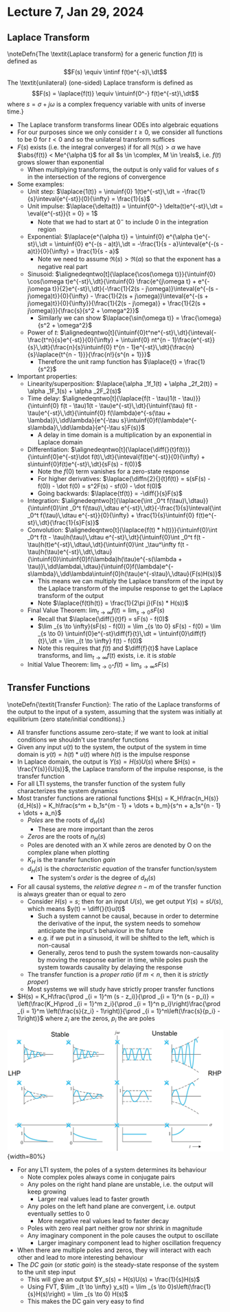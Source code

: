 # Lecture 7, Jan 29, 2024

## Laplace Transform

\noteDefn{The \textit{Laplace transform} for a generic function $f(t)$ is defined as $$F(s) \equiv \intinf f(t)e^{-s}\,\dt$$The \textit{unilateral} (one-sided) Laplace transform is defined as $$F(s) = \laplace{f(t)} \equiv \intuinf{0^-} f(t)e^{-st}\,\dt$$where $s = \sigma + j\omega$ is a complex frequency variable with units of inverse time.}

* The Laplace transform transforms linear ODEs into algebraic equations
* For our purposes since we only consider $t \geq 0$, we consider all functions to be 0 for $t < 0$ and so the unilateral transform suffices
* $F(s)$ exists (i.e. the integral converges) if for all $\Re(s) > \alpha$ we have $\abs{f(t)} < Me^{\alpha t}$ for all $s \in \complex, M \in \reals$, i.e. $f(t)$ grows slower than exponential
	* When multiplying transforms, the output is only valid for values of $s$ in the intersection of the regions of convergence
* Some examples:
	* Unit step: $\laplace{1(t)} = \intuinf{0} 1(t)e^{-st}\,\dt = -\frac{1}{s}\inteval{e^{-st}}{0}{\infty} = \frac{1}{s}$
	* Unit impulse: $\laplace{\delta(t)} = \intuinf{0^-} \delta(t)e^{-st}\,\dt = \eval{e^{-st}}{t = 0} = 1$
		* Note that we had to start at $0^-$ to include 0 in the integration region
	* Exponential: $\laplace{e^{\alpha t}} = \intuinf{0} e^{\alpha t}e^{-st}\,\dt = \intuinf{0} e^{-(s - a)t}\,\dt = -\frac{1}{s - a}\inteval{e^{-(s - a)t}}{0}{\infty} = \frac{1}{s - a}$
		* Note we need to assume $\Re(s) > \Re(a)$ so that the exponent has a negative real part
	* Sinusoid: $\alignedeqntwo[t]{\laplace{\cos(\omega t)}}{\intuinf{0} \cos(\omega t)e^{-st}\,\dt}{\intuinf{0} \frac{e^{j\omega t} + e^{-j\omega t}}{2}e^{-st}\,\dt}{-\frac{1}{2(s - j\omega)}\inteval{e^{-(s - j\omega)t}}{0}{\infty} - \frac{1}{2(s + j\omega)}\inteval{e^{-(s + j\omega)t}}{0}{\infty}}{\frac{1}{2(s - j\omega)} + \frac{1}{2(s + j\omega)}}{\frac{s}{s^2 + \omega^2}}$
		* Similarly we can show $\laplace{\sin(\omega t)} = \frac{\omega}{s^2 + \omega^2}$
	* Power of $t$: $\alignedeqntwo[t]{\intuinf{0}t^ne^{-st}\,\dt}{\inteval{-\frac{t^n}{s}e^{-st}}{0}{\infty} + \intuinf{0} nt^{n - 1}\frac{e^{-st}}{s}\,\dt}{\frac{n}{s}\intuinf{0} t^{n - 1}e^{-st}\,\dt}{\frac{n}{s}\laplace{t^{n - 1}}}{\frac{n!}{s^{n + 1}}}$
		* Therefore the unit ramp function has $\laplace{t} = \frac{1}{s^2}$
* Important properties:
	* Linearity/superposition: $\laplace{\alpha _1f_1(t) + \alpha _2f_2(t)} = \alpha _1F_1(s) + \alpha _2F_2(s)$
	* Time delay: $\alignedeqntwo[t]{\laplace{f(t - \tau)1(t - \tau)}}{\intuinf{0} f(t - \tau)1(t - \tau)e^{-st}\,\dt}{\intuinf{\tau} f(t - \tau)e^{-st}\,\dt}{\intuinf{0} f(\lambda)e^{-s(\tau + \lambda)}\,\dd\lambda}{e^{-\tau s}\intuinf{0}f(\lambda)e^{-s\lambda}\,\dd\lambda}{e^{-\tau s}F(s)}$
		* A delay in time domain is a multiplication by an exponential in Laplace domain
	* Differentiation: $\alignedeqntwo[t]{\laplace{\diff{}{t}f(t)}}{\intuinf{0}e^{-st}\dot f(t)\,\dt}{\inteval{f(t)e^{-st}}{0}{\infty} + s\intuinf{0}f(t)e^{-st}\,\dt}{sF(s) - f(0)}$
		* Note the $f(0)$ term vanishes for a zero-state response
		* For higher derivatives: $\laplace{\diffn{2}{}{t}f(t)} = s(sF(s) - f(0)) - \dot f(0) = s^2F(s) - sf(0) - \dot f(0)$
		* Going backwards: $\laplace{tf(t)} = -\diff{}{s}F(s)$
	* Integration: $\alignedeqntwo[t]{\laplace{\int _0^t f(\tau)\,\dtau}}{\intuinf{0}\int _0^t f(\tau)\,\dtau e^{-st}\,\dt}{-\frac{1}{s}\inteval{\int _0^t f(\tau)\,\dtau e^{-st}}{0}{\infty} + \frac{1}{s}\intuinf{0} f(t)e^{-st}\,\dt}{\frac{1}{s}F(s)}$
	* Convolution: $\alignedeqntwo[t]{\laplace{f(t) * h(t)}}{\intuinf{0}\int _0^t f(t - \tau)h(\tau)\,\dtau e^{-st}\,\dt}{\intuinf{0}\int _0^t f(t - \tau)h(t)e^{-st}\,\dtau\,\dt}{\intuinf{0}\int _\tau^\infty f(t - \tau)h(\tau)e^{-st}\,\dt\,\dtau}{\intuinf{0}\intuinf{0}f(\lambda)h(\tau)e^{-s(\lambda + \tau)}\,\dd\lambda\,\dtau}{\intuinf{0}f(\lambda)e^{-s\lambda}\,\dd\lambda\intuinf{0}h(\tau)e^{-s\tau}\,\dtau}{F(s)H(s)}$
		* This means we can multiply the Laplace transform of the input by the Laplace transform of the impulse response to get the Laplace transform of the output
		* Note $\laplace{f(t)h(t)} = \frac{1}{2\pi j}(F(s) * H(s))$
	* Final Value Theorem: $\lim _{t \to \infty} f(t) = \lim _{s \to 0} sF(s)$
		* Recall that $\laplace{\diff{}{t}f} = sF(s) - f(0)$
		* $\lim _{s \to \infty}(sF(s) - f(0)) = \lim _{s \to 0} sF(s) - f(0) = \lim _{s \to 0} \intuinf{0}e^{-st}\diff{f}{t}\,\dt = \intuinf{0}\diff{f}{t}\,\dt = \lim _{t \to \infty} f(t) - f(0)$
		* Note this requires that $f(t)$ and $\diff{f}{t}$ have Laplace transforms, and $\lim _{t \to \infty}f(t)$ exists, i.e. it is *stable*
	* Initial Value Theorem: $\lim _{t \to 0^+} f(t) = \lim _{s \to \infty} sF(s)$

## Transfer Functions

\noteDefn{\textit{Transfer Function}: The ratio of the Laplace transforms of the output to the input of a system, assuming that the system was initially at equilibrium (zero state/initial conditions).}

* All transfer functions assume zero-state; if we want to look at initial conditions we shouldn't use transfer functions
* Given any input $u(t)$ to the system, the output of the system in time domain is $y(t) = h(t) * u(t)$ where $h(t)$ is the impulse response
* In Laplace domain, the output is $Y(s) = H(s)U(s)$ where $H(s) = \frac{Y(s)}{U(s)}$, the Laplace transform of the impulse response, is the transfer function
* For all LTI systems, the transfer function of the system fully characterizes the system dynamics
* Most transfer functions are rational functions $H(s) = K_H\frac{n_H(s)}{d_H(s)} = K_h\frac{s^m + b_1s^{m - 1} + \dots + b_m}{s^n + a_1s^{n - 1} + \dots + a_n}$
	* *Poles* are the roots of $d_H(s)$
		* These are more important than the zeros
	* *Zeros* are the roots of $n_H(s)$
	* Poles are denoted with an X while zeros are denoted by O on the complex plane when plotting
	* $K_H$ is the transfer function *gain*
	* $d_H(s)$ is the *characteristic equation* of the transfer function/system
		* The system's *order* is the degree of $d_H(s)$
* For all causal systems, the *relative degree* $n - m$ of the transfer function is always greater than or equal to zero
	* Consider $H(s) = s$; then for an input $U(s)$, we get output $Y(s) = sU(s)$, which means $y(t) = \diff{}{t}u(t)$
		* Such a system cannot be causal, because in order to determine the derivative of the input, the system needs to somehow anticipate the input's behaviour in the future
		* e.g. if we put in a sinusoid, it will be shifted to the left, which is non-causal
		* Generally, zeros tend to push the system towards non-causality by moving the response earlier in time, while poles push the system towards causality by delaying the response
	* The transfer function is a *proper ratio* (if $m < n$, then it is *strictly proper*)
	* Most systems we will study have strictly proper transfer functions
* $H(s) = K_H\frac{\prod _{i = 1}^m (s - z_i)}{\prod _{i = 1}^n (s - p_i)} = \left(\frac{K_H\prod _{i = 1}^m z_i}{\prod _{i = 1}^n p_i}\right)\frac{\prod _{i = 1}^m \left(\frac{s}{z_i} - 1\right)}{\prod _{i = 1}^n\left(\frac{s}{p_i} - 1\right)}$ where $z_i$ are the zeros, $p_i$ the are poles

![Behaviour of a system according to its poles.](./imgs/lec7_1.png){width=80%}

* For any LTI system, the poles of a system determines its behaviour
	* Note complex poles always come in conjugate pairs
	* Any poles on the right hand plane are unstable, i.e. the output will keep growing
		* Larger real values lead to faster growth
	* Any poles on the left hand plane are convergent, i.e. output eventually settles to 0
		* More negative real values lead to faster decay
	* Poles with zero real part neither grow nor shrink in magnitude
	* Any imaginary component in the pole causes the output to oscillate
		* Larger imaginary component lead to higher oscillation frequency
* When there are multiple poles and zeros, they will interact with each other and lead to more interesting behaviour
* The *DC gain* (or *static gain*) is the steady-state response of the system to the unit step input
	* This will give an output $Y_s(s) = H(s)U(s) = \frac{1}{s}H(s)$
	* Using FVT, $\lim _{t \to \infty} y_s(t) = \lim _{s \to 0}s\left(\frac{1}{s}H(s)\right) = \lim _{s \to 0} H(s)$
	* This makes the DC gain very easy to find

